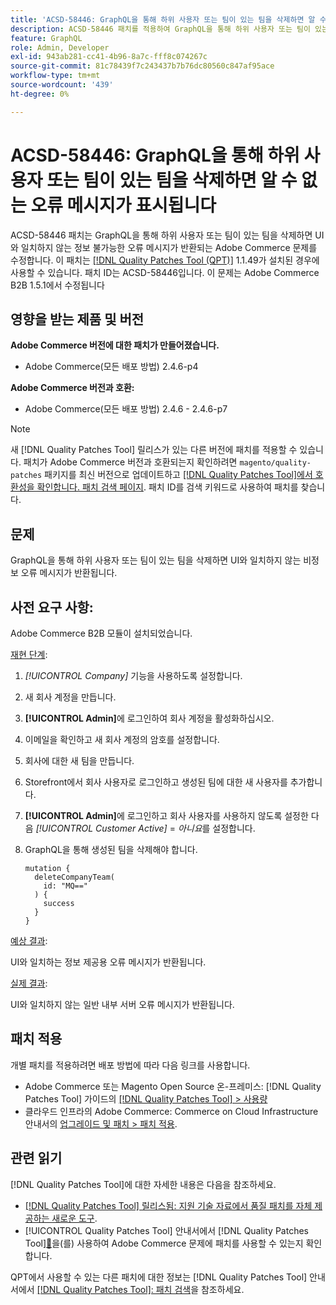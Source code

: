 ```yaml
---
title: 'ACSD-58446: GraphQL을 통해 하위 사용자 또는 팀이 있는 팀을 삭제하면 알 수 없는 오류 메시지가 표시됩니다'
description: ACSD-58446 패치를 적용하여 GraphQL을 통해 하위 사용자 또는 팀이 있는 팀을 삭제하면 UI와 일치하지 않는 정보 불가능한 오류 메시지가 반환되는 Adobe Commerce 문제를 해결합니다.
feature: GraphQL
role: Admin, Developer
exl-id: 943ab281-cc41-4b96-8a7c-fff8c074267c
source-git-commit: 81c78439f7c243437b7b76dc80560c847af95ace
workflow-type: tm+mt
source-wordcount: '439'
ht-degree: 0%

---
```


# ACSD-58446: GraphQL을 통해 하위 사용자 또는 팀이 있는 팀을 삭제하면 알 수 없는 오류 메시지가 표시됩니다

ACSD-58446 패치는 GraphQL을 통해 하위 사용자 또는 팀이 있는 팀을 삭제하면 UI와 일치하지 않는 정보 불가능한 오류 메시지가 반환되는 Adobe Commerce 문제를 수정합니다. 이 패치는 [[!DNL Quality Patches Tool (QPT)]](https://experienceleague.adobe.com/en/docs/commerce-knowledge-base/kb/announcements/commerce-announcements/magento-quality-patches-released-new-tool-to-self-serve-quality-patches) 1.1.49가 설치된 경우에 사용할 수 있습니다. 패치 ID는 ACSD-58446입니다. 이 문제는 Adobe Commerce B2B 1.5.1에서 수정됩니다

## 영향을 받는 제품 및 버전

**Adobe Commerce 버전에 대한 패치가 만들어졌습니다.**

* Adobe Commerce(모든 배포 방법) 2.4.6-p4

**Adobe Commerce 버전과 호환:**

* Adobe Commerce(모든 배포 방법) 2.4.6 - 2.4.6-p7

>[!NOTE]
>
>새 [!DNL Quality Patches Tool] 릴리스가 있는 다른 버전에 패치를 적용할 수 있습니다. 패치가 Adobe Commerce 버전과 호환되는지 확인하려면 `magento/quality-patches` 패키지를 최신 버전으로 업데이트하고 [[!DNL Quality Patches Tool]에서 호환성을 확인합니다. 패치 검색 페이지](https://experienceleague.adobe.com/tools/commerce-quality-patches/index.html). 패치 ID를 검색 키워드로 사용하여 패치를 찾습니다.

## 문제

GraphQL을 통해 하위 사용자 또는 팀이 있는 팀을 삭제하면 UI와 일치하지 않는 비정보 오류 메시지가 반환됩니다.

## 사전 요구 사항:

Adobe Commerce B2B 모듈이 설치되었습니다.

<u>재현 단계</u>:

1. *[!UICONTROL Company]* 기능을 사용하도록 설정합니다.
1. 새 회사 계정을 만듭니다.
1. **[!UICONTROL Admin]**&#x200B;에 로그인하여 회사 계정을 활성화하십시오.
1. 이메일을 확인하고 새 회사 계정의 암호를 설정합니다.
1. 회사에 대한 새 팀을 만듭니다.
1. Storefront에서 회사 사용자로 로그인하고 생성된 팀에 대한 새 사용자를 추가합니다.
1. **[!UICONTROL Admin]**&#x200B;에 로그인하고 회사 사용자를 사용하지 않도록 설정한 다음 *[!UICONTROL Customer Active]* = *아니요*&#x200B;를 설정합니다.
1. GraphQL을 통해 생성된 팀을 삭제해야 합니다.

   ```
   mutation {
     deleteCompanyTeam(
       id: "MQ=="
     ) {
       success
     }
   }
   ```

<u>예상 결과</u>:

UI와 일치하는 정보 제공용 오류 메시지가 반환됩니다.

<u>실제 결과</u>:

UI와 일치하지 않는 일반 내부 서버 오류 메시지가 반환됩니다.

## 패치 적용

개별 패치를 적용하려면 배포 방법에 따라 다음 링크를 사용합니다.

* Adobe Commerce 또는 Magento Open Source 온-프레미스: [!DNL Quality Patches Tool] 가이드의 [[!DNL Quality Patches Tool] > 사용량](/help/tools/quality-patches-tool/usage.md)
* 클라우드 인프라의 Adobe Commerce: Commerce on Cloud Infrastructure 안내서의 [업그레이드 및 패치 > 패치 적용](https://experienceleague.adobe.com/docs/commerce-cloud-service/user-guide/develop/upgrade/apply-patches.html).

## 관련 읽기

[!DNL Quality Patches Tool]에 대한 자세한 내용은 다음을 참조하세요.

* [[!DNL Quality Patches Tool] 릴리스됨: 지원 기술 자료에서 품질 패치를 자체 제공하는 새로운 도구](https://experienceleague.adobe.com/en/docs/commerce-knowledge-base/kb/announcements/commerce-announcements/magento-quality-patches-released-new-tool-to-self-serve-quality-patches).
* [!UICONTROL Quality Patches Tool] 안내서에서  [!DNL Quality Patches Tool][&#128279;](/help/tools/quality-patches-tool/patches-available-in-qpt/check-patch-for-magento-issue-with-magento-quality-patches.md)을(를) 사용하여 Adobe Commerce 문제에 패치를 사용할 수 있는지 확인합니다.


QPT에서 사용할 수 있는 다른 패치에 대한 정보는 [!DNL Quality Patches Tool] 안내서에서 [[!DNL Quality Patches Tool]: 패치 검색](https://experienceleague.adobe.com/tools/commerce-quality-patches/index.html)을 참조하세요.
